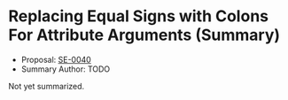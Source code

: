 # Replacing Equal Signs with Colons For Attribute Arguments (Summary)

* Proposal: [SE-0040](https://github.com/apple/swift-evolution/blob/main/proposals/0040-attributecolons.md)
* Summary Author: TODO

Not yet summarized.
